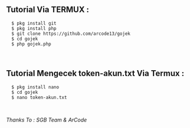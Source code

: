 ## Tutorial Via TERMUX :
      $ pkg install git
      $ pkg install php
      $ git clone https://github.com/arcode13/gojek
      $ cd gojek
      $ php gojek.php
<br/>

## Tutorial Mengecek token-akun.txt Via Termux :
      $ pkg install nano
      $ cd gojek
      $ nano token-akun.txt
<br/>

_Thanks To : SGB Team & ArCode_
